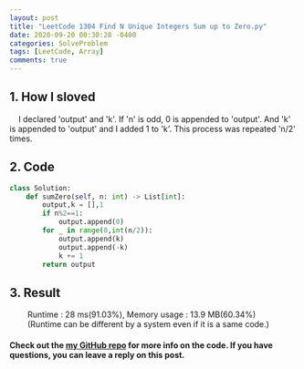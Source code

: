 ```yaml
---
layout: post
title: "LeetCode 1304 Find N Unique Integers Sum up to Zero.py"
date: 2020-09-20 00:30:28 -0400
categories: SolveProblem
tags: [LeetCode, Array]
comments: true
---
```


## 1. How I sloved
&nbsp;&nbsp;&nbsp;&nbsp;I declared 'output' and 'k'. If 'n' is odd, 0 is appended to 'output'. And 'k' is appended to 'output' and I added 1 to 'k'. This process was repeated 'n/2' times.

## 2. Code
```python
class Solution:
    def sumZero(self, n: int) -> List[int]:
        output,k = [],1
        if n%2==1:
            output.append(0)
        for _ in range(0,int(n/2)):
            output.append(k)
            output.append(-k)
            k += 1
        return output
```

## 3. Result
&nbsp;&nbsp;&nbsp;&nbsp;&nbsp;&nbsp;&nbsp;&nbsp;Runtime : 28 ms(91.03%), Memory usage : 13.9 MB(60.34%)  
&nbsp;&nbsp;&nbsp;&nbsp;&nbsp;&nbsp;&nbsp;&nbsp;(Runtime can be different by a system even if it is a same code.)

#### Check out the [my GitHub repo][hyuk-gh] for more info on the code. If you have questions, you can leave a reply on this post.

[hyuk-gh]:   https://github.com/dlgur1994/StudyAlgorithms
